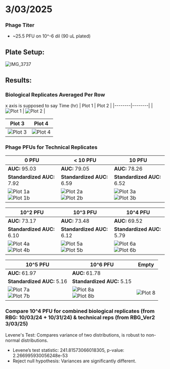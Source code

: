 # 3/03/2025

### Phage Titer
- ~25.5 PFU on 10^-6 dil (90 uL plated)

## Plate Setup:
![IMG_3737](https://github.com/user-attachments/assets/e503f97c-cd5d-4c54-aa68-f6a406110b69)

## Results:

### Biological Replicates Averaged Per Row 
x axis is supposed to say Time (hr)
| Plot 1 | Plot 2 |
|--------|--------|
| ![Plot 1](https://github.com/user-attachments/assets/1974fa55-b4f2-4b6a-becf-68e661a8b0ab) | ![Plot 2](https://github.com/user-attachments/assets/19be0122-9e03-49b7-9c87-fa8e66fc7576) |

| Plot 3 | Plot 4 |
|--------|--------|
| ![Plot 3](https://github.com/user-attachments/assets/dee9b190-ac42-426b-8f5a-34e8a3ba444e) | ![Plot 4](https://github.com/user-attachments/assets/efff7e38-6f64-4b99-8135-4f4b25991587) |

### Phage PFUs for Technical Replicates

| 0 PFU | < 10 PFU | 10 PFU |
|--------|--------|--------|
| **AUC:** 95.03 | **AUC:** 79.05 | **AUC:** 78.26|
| **Standardized AUC:** 7.92 | **Standardized AUC:** 6.59 | **Standardized AUC:** 6.52|
| ![Plot 1a](https://github.com/user-attachments/assets/436d5b8c-fec6-449f-a524-7b8a9ef5794b) <br> ![Plot 1b](https://github.com/user-attachments/assets/8c5b2d72-3528-465a-95a7-0f9eaf078e7c) | ![Plot 2a](https://github.com/user-attachments/assets/c5034072-1aa8-4d24-9363-cca9b3bdc22f) <br> ![Plot 2b](https://github.com/user-attachments/assets/a1906915-3c30-42f7-8aff-c0b8a6d76056) | ![Plot 3a](https://github.com/user-attachments/assets/3e0e0772-c68a-45e5-b9d2-4547060bbda0) <br> ![Plot 3b](https://github.com/user-attachments/assets/44c68a87-f789-41d8-8e0b-fd41ca6318a4) |

| 10^2 PFU | 10^3 PFU | 10^4 PFU |
|--------|--------|--------|
| **AUC:** 73.17 | **AUC:** 73.48 | **AUC:** 69.52|
| **Standardized AUC:** 6.10 | **Standardized AUC:** 6.12 | **Standardized AUC:** 5.79|
| ![Plot 4a](https://github.com/user-attachments/assets/7f4459dc-31cb-45ca-ab37-0fdf936083c4) <br> ![Plot 4b](https://github.com/user-attachments/assets/285213c5-47c2-4b9d-ba61-70280652add6) | ![Plot 5a](https://github.com/user-attachments/assets/90006925-48c7-4a19-aa75-b7f84259ee53) <br> ![Plot 5b](https://github.com/user-attachments/assets/81d05b2c-5c50-41f2-afc8-6870d2359a02) | ![Plot 6a](https://github.com/user-attachments/assets/157e4520-76e0-4d02-a541-40eadb36532a) <br> ![Plot 6b](https://github.com/user-attachments/assets/9abdea7c-9b68-45fe-aa94-89fd041cbcc4) |

| 10^5 PFU | 10^6 PFU | Empty |
|--------|--------|-------|
| **AUC:** 61.97 | **AUC:** 61.78 |
| **Standardized AUC:** 5.16 | **Standardized AUC:** 5.15 | 
| ![Plot 7a](https://github.com/user-attachments/assets/34000073-add6-4ea5-b6e6-86afaef9cd1a) <br> ![Plot 7b](https://github.com/user-attachments/assets/58ba8201-5ad2-4c36-945f-48c51daeb83f) | ![Plot 8a](https://github.com/user-attachments/assets/84117085-1be0-4019-a1f6-f6ad700faa48) <br> ![Plot 8b](https://github.com/user-attachments/assets/d83522f3-f3ed-40ca-9fa9-261a2fc5ffa2) | ![Plot 8](https://github.com/user-attachments/assets/fbc067ee-c33c-4b7b-bbfd-7b787b8c4646) |

### Compare 10^4 PFU for combined biological replicates (from RBG: 10/03/24 + 10/31/24) & technical reps (from RBG_Ver2 3/03/25)
Levene's Test: Compares variance of two distributions, is robust to non-normal distributions.
- Levene’s test statistic: 241.81573066018305, p-value: 2.266995930056248e-53
- Reject null hypothesis: Variances are significantly different.


